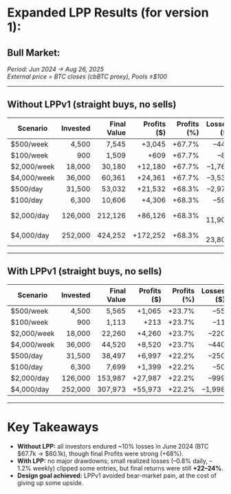 # Expanded LPP Results (for version 1):

## Bull Market:

*Period: Jun 2024 → Aug 26, 2025*  
*External price = BTC closes (cbBTC proxy), Pools ±$100*  

---

## Without LPPv1 (straight buys, no sells)

| Scenario       | Invested | Final Value | Profits ($)   | Profits (%) | Losses ($) | Losses (%) |
|----------------|---------:|------------:|----------:|--------:|------------------:|------------------:|
| $500/week      |   4,500  |     7,545   |   +3,045  | +67.7%  | –442              | –9.8%             |
| $100/week      |     900  |     1,509   |     +609  | +67.7%  | –88               | –9.8%             |
| $2,000/week    |  18,000  |    30,180   |  +12,180  | +67.7%  | –1,767            | –9.8%             |
| $4,000/week    |  36,000  |    60,361   |  +24,361  | +67.7%  | –3,534            | –9.8%             |
| $500/day       |  31,500  |    53,032   |  +21,532  | +68.3%  | –2,976            | –9.5%             |
| $100/day       |   6,300  |    10,606   |   +4,306  | +68.3%  | –595              | –9.5%             |
| $2,000/day     | 126,000  |   212,126   |  +86,126  | +68.3%  | –11,904           | –9.5%             |
| $4,000/day     | 252,000  |   424,252   | +172,252  | +68.3%  | –23,808           | –9.5%             |

---

## With LPPv1 (straight buys, no sells)

| Scenario       | Invested | Final Value | Profits ($)   | Profits (%) | Losses ($) | Losses (%) |
|----------------|---------:|------------:|----------:|--------:|--------------------:|--------------------:|
| $500/week      |   4,500  |     5,565   |   +1,065  | +23.7%  | –55                 | –1.2%               |
| $100/week      |     900  |     1,113   |     +213  | +23.7%  | –11                 | –1.2%               |
| $2,000/week    |  18,000  |    22,260   |   +4,260  | +23.7%  | –220                | –1.2%               |
| $4,000/week    |  36,000  |    44,520   |   +8,520  | +23.7%  | –440                | –1.2%               |
| $500/day       |  31,500  |    38,497   |   +6,997  | +22.2%  | –250                | –0.8%               |
| $100/day       |   6,300  |     7,699   |   +1,399  | +22.2%  | –50                 | –0.8%               |
| $2,000/day     | 126,000  |   153,987   |  +27,987  | +22.2%  | –999                | –0.8%               |
| $4,000/day     | 252,000  |   307,973   |  +55,973  | +22.2%  | –1,998              | –0.8%               |

---

# Key Takeaways
- **Without LPP:** all investors endured ~10% losses in June 2024 (BTC $67.7k → $60.1k), though final Profits were strong (+68%).  
- **With LPP:** no major drawdowns; small realized losses (–0.8% daily, –1.2% weekly) clipped some entries, but final returns were still **+22–24%**.  
- **Design goal achieved:** LPPv1 avoided bear-market pain, at the cost of giving up some upside.  
